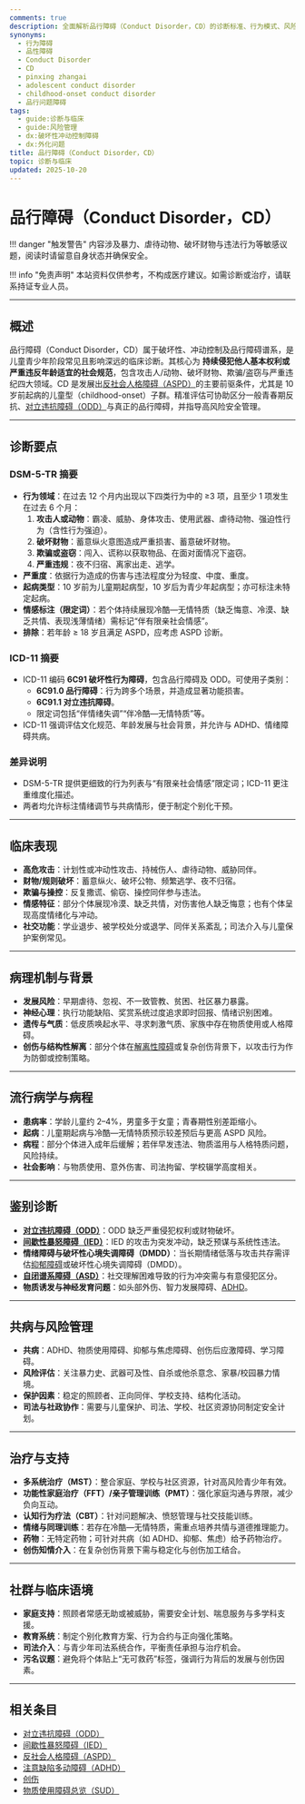 ```yaml
---
comments: true
description: 全面解析品行障碍（Conduct Disorder，CD）的诊断标准、行为模式、风险因素与干预路径，协助区分青春期叛逆与严重反社会行为
synonyms:
  - 行为障碍
  - 品性障碍
  - Conduct Disorder
  - CD
  - pinxing zhangai
  - adolescent conduct disorder
  - childhood-onset conduct disorder
  - 品行问题障碍
tags:
  - guide:诊断与临床
  - guide:风险管理
  - dx:破坏性冲动控制障碍
  - dx:外化问题
title: 品行障碍（Conduct Disorder，CD）
topic: 诊断与临床
updated: 2025-10-20
---
```


# 品行障碍（Conduct Disorder，CD）

!!! danger "触发警告"
    内容涉及暴力、虐待动物、破坏财物与违法行为等敏感议题，阅读时请留意自身状态并确保安全。

!!! info "免责声明"
    本站资料仅供参考，不构成医疗建议。如需诊断或治疗，请联系持证专业人员。

---

## 概述

品行障碍（Conduct Disorder，CD）属于破坏性、冲动控制及品行障碍谱系，是儿童青少年阶段常见且影响深远的临床诊断。其核心为 **持续侵犯他人基本权利或严重违反年龄适宜的社会规范**，包含攻击人/动物、破坏财物、欺骗/盗窃与严重违纪四大领域。CD 是发展出[反社会人格障碍（ASPD）](Antisocial-Personality-Disorder-ASPD.md)的主要前驱条件，尤其是 10 岁前起病的儿童型（childhood-onset）子群。精准评估可协助区分一般青春期反抗、[对立违抗障碍（ODD）](Oppositional-Defiant-Disorder.md)与真正的品行障碍，并指导高风险安全管理。

---

## 诊断要点

### DSM-5-TR 摘要

- **行为领域**：在过去 12 个月内出现以下四类行为中的 ≥3 项，且至少 1 项发生在过去 6 个月：
  1. **攻击人或动物**：霸凌、威胁、身体攻击、使用武器、虐待动物、强迫性行为（含性行为强迫）。
  2. **破坏财物**：蓄意纵火意图造成严重损害、蓄意破坏财物。
  3. **欺骗或盗窃**：闯入、谎称以获取物品、在面对面情况下盗窃。
  4. **严重违规**：夜不归宿、离家出走、逃学。
- **严重度**：依据行为造成的伤害与违法程度分为轻度、中度、重度。
- **起病类型**：10 岁前为儿童期起病型，10 岁后为青少年起病型；亦可标注未特定起病。
- **情感标注（限定词）**：若个体持续展现冷酷—无情特质（缺乏悔意、冷漠、缺乏共情、表现浅薄情绪）需标记“伴有限亲社会情感”。
- **排除**：若年龄 ≥ 18 岁且满足 ASPD，应考虑 ASPD 诊断。

### ICD-11 摘要

- ICD-11 编码 **6C91 破坏性行为障碍**，包含品行障碍及 ODD。可使用子类别：
  - **6C91.0 品行障碍**：行为跨多个场景，并造成显著功能损害。
  - **6C91.1 对立违抗障碍**。
  - 限定词包括“伴情绪失调”“伴冷酷—无情特质”等。
- ICD-11 强调评估文化规范、年龄发展与社会背景，并允许与 ADHD、情绪障碍共病。

### 差异说明

- DSM-5-TR 提供更细致的行为列表与“有限亲社会情感”限定词；ICD-11 更注重维度化描述。
- 两者均允许标注情绪调节与共病情形，便于制定个别化干预。

---

## 临床表现

- **高危攻击**：计划性或冲动性攻击、持械伤人、虐待动物、威胁同伴。
- **财物/规则破坏**：蓄意纵火、破坏公物、频繁逃学、夜不归宿。
- **欺骗与操控**：反复撒谎、偷窃、操控同伴参与违法。
- **情感特征**：部分个体展现冷漠、缺乏共情，对伤害他人缺乏悔意；也有个体呈现高度情绪化与冲动。
- **社交功能**：学业退步、被学校处分或退学、同伴关系紊乱；司法介入与儿童保护案例常见。

---

## 病理机制与背景

- **发展风险**：早期虐待、忽视、不一致管教、贫困、社区暴力暴露。
- **神经心理**：执行功能缺陷、奖赏系统过度追求即时回报、情绪识别困难。
- **遗传与气质**：低皮质唤起水平、寻求刺激气质、家族中存在物质使用或人格障碍。
- **创伤与结构性解离**：部分个体在[解离性障碍](Dissociative-Disorders.md)或复杂创伤背景下，以攻击行为作为防御或控制策略。

---

## 流行病学与病程

- **患病率**：学龄儿童约 2–4%，男童多于女童；青春期性别差距缩小。
- **起病**：儿童期起病与冷酷—无情特质预示较差预后与更高 ASPD 风险。
- **病程**：部分个体进入成年后缓解；若伴早发违法、物质滥用与人格特质问题，风险持续。
- **社会影响**：与物质使用、意外伤害、司法拘留、学校辍学高度相关。

---

## 鉴别诊断

- **[对立违抗障碍（ODD）](Oppositional-Defiant-Disorder.md)**：ODD 缺乏严重侵犯权利或财物破坏。
- **[间歇性暴怒障碍（IED）](Intermittent-Explosive-Disorder.md)**：IED 的攻击为突发冲动，缺乏预谋与系统性违法。
- **情绪障碍与破坏性心境失调障碍（DMDD）**：当长期情绪低落与攻击共存需评估[抑郁障碍](Depressive-Disorders.md)或破坏性心境失调障碍（DMDD）。
- **[自闭谱系障碍（ASD）](Autism-Spectrum-Disorder.md)**：社交理解困难导致的行为冲突需与有意侵犯区分。
- **物质诱发与神经发育问题**：如头部外伤、智力发展障碍、[ADHD](Attention-Deficit-Hyperactivity-Disorder-ADHD.md)。

---

## 共病与风险管理

- **共病**：ADHD、物质使用障碍、抑郁与焦虑障碍、创伤后应激障碍、学习障碍。
- **风险评估**：关注暴力史、武器可及性、自杀或他杀意念、家暴/校园暴力情境。
- **保护因素**：稳定的照顾者、正向同伴、学校支持、结构化活动。
- **司法与社政协作**：需要与儿童保护、司法、学校、社区资源协同制定安全计划。

---

## 治疗与支持

- **多系统治疗（MST）**：整合家庭、学校与社区资源，针对高风险青少年有效。
- **功能性家庭治疗（FFT）/亲子管理训练（PMT）**：强化家庭沟通与界限，减少负向互动。
- **认知行为疗法（CBT）**：针对问题解决、愤怒管理与社交技能训练。
- **情绪与同理训练**：若存在冷酷—无情特质，需重点培养共情与道德推理能力。
- **药物**：无特定药物；可针对共病（如 ADHD、抑郁、焦虑）给予药物治疗。
- **创伤知情介入**：在复杂创伤背景下需与稳定化与创伤加工结合。

---

## 社群与临床语境

- **家庭支持**：照顾者常感无助或被威胁，需要安全计划、喘息服务与多学科支援。
- **教育系统**：制定个别化教育方案、行为合约与正向强化策略。
- **司法介入**：与青少年司法系统合作，平衡责任承担与治疗机会。
- **污名议题**：避免将个体贴上“无可救药”标签，强调行为背后的发展与创伤因素。

---

## 相关条目

- [对立违抗障碍（ODD）](Oppositional-Defiant-Disorder.md)
- [间歇性暴怒障碍（IED）](Intermittent-Explosive-Disorder.md)
- [反社会人格障碍（ASPD）](Antisocial-Personality-Disorder-ASPD.md)
- [注意缺陷多动障碍（ADHD）](Attention-Deficit-Hyperactivity-Disorder-ADHD.md)
- [创伤](Trauma.md)
- [物质使用障碍总览（SUD）](Substance-Use-Disorders-SUD.md)
